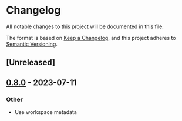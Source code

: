 # Changelog
All notable changes to this project will be documented in this file.

The format is based on [Keep a Changelog](https://keepachangelog.com/en/1.0.0/),
and this project adheres to [Semantic Versioning](https://semver.org/spec/v2.0.0.html).

## [Unreleased]

## [0.8.0](https://github.com/XAMPPRocky/rasn/compare/rasn-ldap-v0.7.0...rasn-ldap-v0.8.0) - 2023-07-11

### Other
- Use workspace metadata
